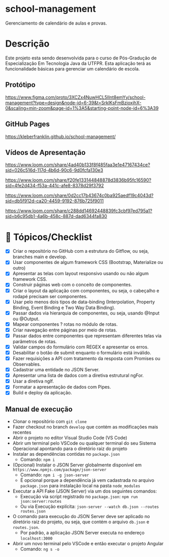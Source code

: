 # school-management
Gerenciamento de calendário de aulas e provas.

# Descrição
Este projeto esta sendo desenvolvida para o curso de Pós-Gradução de Especialização Em Tecnologia Java da UTFPR.
Esta aplicação terá as funcionalidade básicas para gerenciar um calendário de escola.

## Protótipo
https://www.figma.com/proto/3XCZx4NuwHCL5IInt8emYy/school-management?type=design&node-id=6-39&t=SrklKsFmBzioxjhX-0&scaling=min-zoom&page-id=1%3A5&starting-point-node-id=6%3A39

## GitHub Pages
https://kleberfranklin.github.io/school-management/

## Vídeos de Apresentação
https://www.loom.com/share/4ad40b133f8f485faa3e1e47167434ce?sid=026c516d-117d-4b6d-90c6-9d0fcfa130e3

https://www.loom.com/share/f20fe133144848878d3836b95fc16590?sid=4fe2d434-f53a-441c-afe8-8378d29f3792

https://www.loom.com/share/0d2cc17b43674c0ba925aedf19c4043d?sid=db5f912d-ca20-4459-9192-876b725f9011

https://www.loom.com/share/c288dd14692448839fc3cbf97ed795a1?sid=b6c95db1-4a6b-458c-887d-dad6344fa830

# 📖 Tópicos/Checklist

- [x] Criar o repositório no GitHub com a estrutura do Gitflow, ou seja, branches main e develop. 
- [x] Usar componentes de algum framework CSS (Bootstrap, Materialize ou outro)
- [x] Apresentar as telas com layout responsivo usando ou não algum framework CSS.
- [x] Construir páginas web com o conceito de componentes.
- [x] Criar o layout da aplicação com componentes, ou seja, o cabeçalho e rodapé precisam ser componentes.
- [x] Usar pelo menos dois tipos de data-binding (Interpolation, Property Binding, Event Binding e Two Way Data Binding).
- [x] Passar dados via hierarquia de componentes, ou seja, usando @Input ou @Output. 
- [x] Mapear componentes ? rotas no módulo de rotas.
- [x] Criar navegação entre páginas por meio de rotas.
- [x] Passar dados entre componentes que representam diferentes telas via parâmetros de rotas. 
- [x] Validar campos do formulário com REGEX e apresentar os erros.
- [x] Desabilitar o botão de submit enquanto o formulário está inválido.
- [x] Fazer requisições a API com tratamento da resposta com Promises ou Observables.
- [x] Cadastrar uma entidade no JSON Server.
- [x] Apresentar uma lista de dados com a diretiva estrutural ngFor.
- [x] Usar a diretiva ngIf. 
- [x] Formatar a apresentação de dados com Pipes.
- [x] Build e deploy da aplicação. 

## Manual de execução
- Clonar o repositório com `git clone`
- Fazer checkout no branch `develop` que contém as modificações mais recentes
- Abrir o projeto no editor Visual Studio Code (VS Code)
- Abrir um terminal pelo VSCode ou qualquer terminal do seu Sistema Operacional apontando para o diretório raiz do projeto 
- Instalar as dependências contidas no `package.json`
  - Comando: `npm i`
- (Opcional) Instalar o JSON Server globalmente disponível em `https://www.npmjs.com/package/json-server`
  - Comando: `npm i -g json-server` 
  - É opcional porque a dependência já vem cadastrada no arquivo `package.json` para instalação local na pasta `node_modules`
- Executar a API Fake (JSON Server) via um dos seguintes comandos: 
  - Execução via script registrado no `package.json`: `npm run json:server:routes` 
  - Ou via Execução explícita: `json-server --watch db.json --routes routes.json`
- O comando para execução do JSON Server deve ser aplicado no diretório raiz do projeto, ou seja, que contém o arquivo `db.json` e `routes.json`.
  - Por padrão, a aplicação JSON Server executa no endereço `localhost:3000`    
- Abrir um novo terminal pelo VSCode e então executar o projeto Angular
  - Comando: `ng s -o`